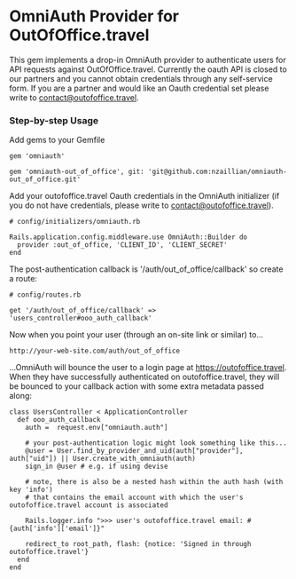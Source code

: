 # OmniAuth Provider for OutOfOffice.travel

This gem implements a drop-in OmniAuth provider to authenticate users for API requests against OutOfOffice.travel. 
Currently the oauth API is closed to our partners and you cannot obtain credentials through any self-service form. 
If you are a partner and would like an Oauth credential set please write to contact@outofoffice.travel.

### Step-by-step Usage

Add gems to your Gemfile

    gem 'omniauth'

    gem 'omniauth-out_of_office', git: 'git@github.com:nzaillian/omniauth-out_of_office.git'

Add your outofoffice.travel Oauth credentials in the OmniAuth initializer (if you do not have credentials, please write to contact@outofoffice.travel).

    # config/initializers/omniauth.rb

    Rails.application.config.middleware.use OmniAuth::Builder do
      provider :out_of_office, 'CLIENT_ID', 'CLIENT_SECRET'
    end    

The post-authentication callback is '/auth/out_of_office/callback' so create a route:

    # config/routes.rb

    get '/auth/out_of_office/callback' => 'users_controller#ooo_auth_callback'

Now when you point your user (through an on-site link or similar) to...

    http://your-web-site.com/auth/out_of_office

...OmniAuth will bounce the user to a login page at https://outofoffice.travel. When they have successfully authenticated on outofoffice.travel, they will be bounced to your callback action with some extra metadata passed along:

    class UsersController < ApplicationController
      def ooo_auth_callback
        auth =  request.env["omniauth.auth"]

        # your post-authentication logic might look something like this...
        @user = User.find_by_provider_and_uid(auth["provider"], auth["uid"]) || User.create_with_omniauth(auth)
        sign_in @user # e.g. if using devise

        # note, there is also be a nested hash within the auth hash (with key 'info') 
        # that contains the email account with which the user's outofoffice.travel account is associated

        Rails.logger.info ">>> user's outofoffice.travel email: #{auth['info']['email']}"

        redirect_to root_path, flash: {notice: 'Signed in through outofoffice.travel'}
      end
    end

